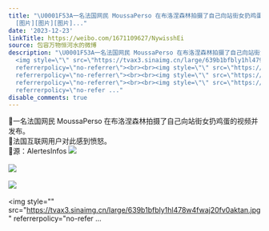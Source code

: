 ```yaml
---
title: "\U0001F53A一名法国网民 MoussaPerso 在布洛涅森林拍摄了自己向站街女扔鸡蛋的视频并发布。\U0001F53A法国互联网用户对此感到愤怒。\U0001F53A源：AlertesInfos
  [图片][图片][图片]..."
date: '2023-12-23'
linkTitle: https://weibo.com/1671109627/NywisshEi
source: 包容万物恒河水的微博
description: "\U0001F53A一名法国网民 MoussaPerso 在布洛涅森林拍摄了自己向站街女扔鸡蛋的视频并发布。<br>\U0001F53A法国互联网用户对此感到愤怒。<br>\U0001F53A源：AlertesInfos
  <img style=\"\" src=\"https://tvax3.sinaimg.cn/large/639b1bfbly1hl4794zrawj20g10mc0wp.jpg\"
  referrerpolicy=\"no-referrer\"><br><br><img style=\"\" src=\"https://tvax1.sinaimg.cn/large/639b1bfbly1hl4787hox6j20fu03u0td.jpg\"
  referrerpolicy=\"no-referrer\"><br><br><img style=\"\" src=\"https://tvax1.sinaimg.cn/large/639b1bfbly1hl478g7quej20fs0fdtbr.jpg\"
  referrerpolicy=\"no-referrer\"><br><br><img style=\"\" src=\"https://tvax3.sinaimg.cn/large/639b1bfbly1hl478w4fwaj20fv0aktan.jpg\"
  referrerpolicy=\"no-refer ..."
disable_comments: true
---
```

🔺一名法国网民 MoussaPerso 在布洛涅森林拍摄了自己向站街女扔鸡蛋的视频并发布。<br>🔺法国互联网用户对此感到愤怒。<br>🔺源：AlertesInfos <img style="" src="https://tvax3.sinaimg.cn/large/639b1bfbly1hl4794zrawj20g10mc0wp.jpg" referrerpolicy="no-referrer"><br><br><img style="" src="https://tvax1.sinaimg.cn/large/639b1bfbly1hl4787hox6j20fu03u0td.jpg" referrerpolicy="no-referrer"><br><br><img style="" src="https://tvax1.sinaimg.cn/large/639b1bfbly1hl478g7quej20fs0fdtbr.jpg" referrerpolicy="no-referrer"><br><br><img style="" src="https://tvax3.sinaimg.cn/large/639b1bfbly1hl478w4fwaj20fv0aktan.jpg" referrerpolicy="no-refer ...